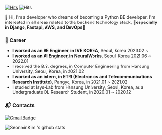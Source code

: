 


<!--
**SeonminKim1/SeonminKim1** is a ✨ _special_ ✨ repository because its `README.md` (this file) appears on your GitHub profile.

Here are some ideas to get you started:

- 🔭 I’m currently working on ...
- 🌱 I’m currently learning ...
- 👯 I’m looking to collaborate on ...
- 🤔 I’m looking for help with ...
- 💬 Ask me about ...
- 📫 How to reach me: ...
- 😄 Pronouns: ...
- ⚡ Fun fact: ...
-->

[![Hits](https://hits.seeyoufarm.com/api/count/incr/badge.svg?url=https%3A%2F%2Fgithub.com%2FSeonminKim1&count_bg=%2379C83D&title_bg=%23555555&icon=&icon_color=%23E7E7E7&title=hits&edge_flat=false)](https://hits.seeyoufarm.com) ![Hits](https://img.shields.io/github/followers/SeonminKim1?label=Follow)

:wave: Hi, I'm a developer who dreams of becoming a Python BE developer. I'm interested in all areas related to the backend technology stack, **🌱especially in Django, Fastapi, AWS, and DevOps🌱** 

### 🔭 Career
- **I worked as an BE Engineer, in IVE KOREA**, Seoul, Korea 2023.02 ~
- **I worked as an AI Engineer, in NeuralWorks**, Seoul, Korea 2021.06 ~ 2022.01
- I received the B.S. degrees, in Computer Engineering from Hansung University, Seoul, Korea, in 2021.02
- **I worked as an intern, in ETRI (Electronics and Telecommunications Research Institute)**, Pangyo, Korea, in 2021.01 ~ 2021.02
- I studied at Isys-Lab from Hansung University, Seoul, Korea, as a Undergraduate DL Research Student, in 2020.01 ~ 2020.12

### :mailbox_with_mail: Contacts
[![Gmail Badge](https://img.shields.io/badge/Gmail-d14836?style=flat-square&logo=Gmail&logoColor=white&link=mailto:snugyun01@gmail.com)](mailto:yubi6304@gmail.com)

![SeonminKim 's github stats](https://github-readme-stats.vercel.app/api?username=SeonminKim1&show_icons=true)

